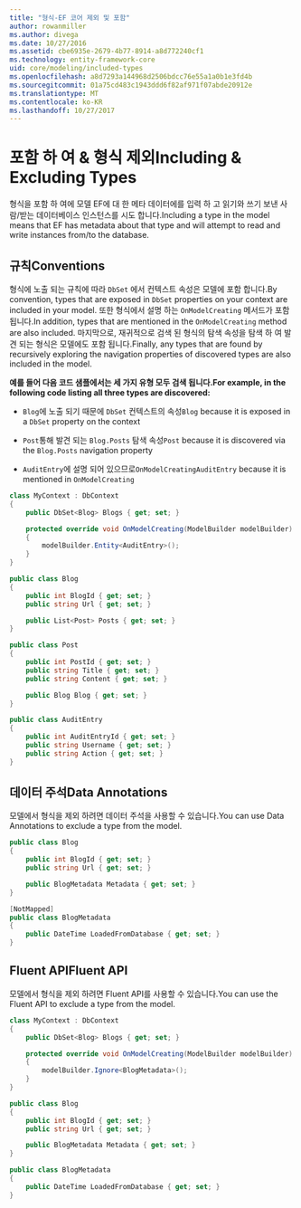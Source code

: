 ```yaml
---
title: "형식-EF 코어 제외 및 포함"
author: rowanmiller
ms.author: divega
ms.date: 10/27/2016
ms.assetid: cbe6935e-2679-4b77-8914-a8d772240cf1
ms.technology: entity-framework-core
uid: core/modeling/included-types
ms.openlocfilehash: a8d7293a144968d2506bdcc76e55a1a0b1e3fd4b
ms.sourcegitcommit: 01a75cd483c1943ddd6f82af971f07abde20912e
ms.translationtype: MT
ms.contentlocale: ko-KR
ms.lasthandoff: 10/27/2017
---
```

# <a name="including--excluding-types"></a><span data-ttu-id="d9231-102">포함 하 여 & 형식 제외</span><span class="sxs-lookup"><span data-stu-id="d9231-102">Including & Excluding Types</span></span>

<span data-ttu-id="d9231-103">형식을 포함 하 여에 모델 EF에 대 한 메타 데이터에를 입력 하 고 읽기와 쓰기 보낸 사람/받는 데이터베이스 인스턴스를 시도 합니다.</span><span class="sxs-lookup"><span data-stu-id="d9231-103">Including a type in the model means that EF has metadata about that type and will attempt to read and write instances from/to the database.</span></span>

## <a name="conventions"></a><span data-ttu-id="d9231-104">규칙</span><span class="sxs-lookup"><span data-stu-id="d9231-104">Conventions</span></span>

<span data-ttu-id="d9231-105">형식에 노출 되는 규칙에 따라 `DbSet` 에서 컨텍스트 속성은 모델에 포함 합니다.</span><span class="sxs-lookup"><span data-stu-id="d9231-105">By convention, types that are exposed in `DbSet` properties on your context are included in your model.</span></span> <span data-ttu-id="d9231-106">또한 형식에서 설명 하는 `OnModelCreating` 메서드가 포함 됩니다.</span><span class="sxs-lookup"><span data-stu-id="d9231-106">In addition, types that are mentioned in the `OnModelCreating` method are also included.</span></span> <span data-ttu-id="d9231-107">마지막으로, 재귀적으로 검색 된 형식의 탐색 속성을 탐색 하 여 발견 되는 형식은 모델에도 포함 됩니다.</span><span class="sxs-lookup"><span data-stu-id="d9231-107">Finally, any types that are found by recursively exploring the navigation properties of discovered types are also included in the model.</span></span>

<span data-ttu-id="d9231-108">**예를 들어 다음 코드 샘플에서는 세 가지 유형 모두 검색 됩니다.**</span><span class="sxs-lookup"><span data-stu-id="d9231-108">**For example, in the following code listing all three types are discovered:**</span></span>

* <span data-ttu-id="d9231-109">`Blog`에 노출 되기 때문에 `DbSet` 컨텍스트의 속성</span><span class="sxs-lookup"><span data-stu-id="d9231-109">`Blog` because it is exposed in a `DbSet` property on the context</span></span>

* <span data-ttu-id="d9231-110">`Post`통해 발견 되는 `Blog.Posts` 탐색 속성</span><span class="sxs-lookup"><span data-stu-id="d9231-110">`Post` because it is discovered via the `Blog.Posts` navigation property</span></span>

* <span data-ttu-id="d9231-111">`AuditEntry`에 설명 되어 있으므로`OnModelCreating`</span><span class="sxs-lookup"><span data-stu-id="d9231-111">`AuditEntry` because it is mentioned in `OnModelCreating`</span></span>

<!-- [!code-csharp[Main](samples/core/Modeling/Conventions/Samples/IncludedTypes.cs?highlight=3,7,16)] -->
``` csharp
class MyContext : DbContext
{
    public DbSet<Blog> Blogs { get; set; }

    protected override void OnModelCreating(ModelBuilder modelBuilder)
    {
        modelBuilder.Entity<AuditEntry>();
    }
}

public class Blog
{
    public int BlogId { get; set; }
    public string Url { get; set; }

    public List<Post> Posts { get; set; }
}

public class Post
{
    public int PostId { get; set; }
    public string Title { get; set; }
    public string Content { get; set; }

    public Blog Blog { get; set; }
}

public class AuditEntry
{
    public int AuditEntryId { get; set; }
    public string Username { get; set; }
    public string Action { get; set; }
}
```

## <a name="data-annotations"></a><span data-ttu-id="d9231-112">데이터 주석</span><span class="sxs-lookup"><span data-stu-id="d9231-112">Data Annotations</span></span>

<span data-ttu-id="d9231-113">모델에서 형식을 제외 하려면 데이터 주석을 사용할 수 있습니다.</span><span class="sxs-lookup"><span data-stu-id="d9231-113">You can use Data Annotations to exclude a type from the model.</span></span>

<!-- [!code-csharp[Main](samples/core/Modeling/DataAnnotations/Samples/IgnoreType.cs?highlight=9)] -->
``` csharp
public class Blog
{
    public int BlogId { get; set; }
    public string Url { get; set; }

    public BlogMetadata Metadata { get; set; }
}

[NotMapped]
public class BlogMetadata
{
    public DateTime LoadedFromDatabase { get; set; }
}
```

## <a name="fluent-api"></a><span data-ttu-id="d9231-114">Fluent API</span><span class="sxs-lookup"><span data-stu-id="d9231-114">Fluent API</span></span>

<span data-ttu-id="d9231-115">모델에서 형식을 제외 하려면 Fluent API를 사용할 수 있습니다.</span><span class="sxs-lookup"><span data-stu-id="d9231-115">You can use the Fluent API to exclude a type from the model.</span></span>

<!-- [!code-csharp[Main](samples/core/Modeling/FluentAPI/Samples/IgnoreType.cs?highlight=7)] -->
``` csharp
class MyContext : DbContext
{
    public DbSet<Blog> Blogs { get; set; }

    protected override void OnModelCreating(ModelBuilder modelBuilder)
    {
        modelBuilder.Ignore<BlogMetadata>();
    }
}

public class Blog
{
    public int BlogId { get; set; }
    public string Url { get; set; }

    public BlogMetadata Metadata { get; set; }
}

public class BlogMetadata
{
    public DateTime LoadedFromDatabase { get; set; }
}
```
